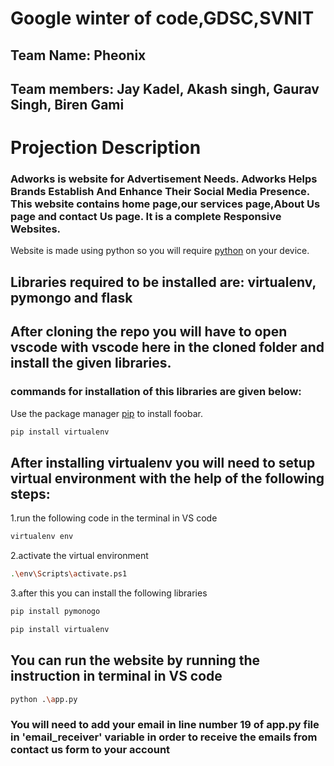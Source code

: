 # Google winter of code,GDSC,SVNIT
## Team Name: Pheonix
## Team members: Jay Kadel, Akash singh, Gaurav Singh, Biren Gami
# Projection Description
### Adworks is website for Advertisement Needs. Adworks Helps Brands Establish And Enhance Their Social Media Presence. This website contains home page,our services page,About Us page and contact Us page. It is a complete Responsive Websites.
Website is made using python so you will require [python](https://www.python.org/downloads/) on your device.

## Libraries required to be installed are: virtualenv, pymongo and flask
## After cloning the repo you will have to open vscode with vscode here in the cloned folder and install the given libraries.
### commands for installation of this libraries are given below:
Use the package manager [pip](https://pip.pypa.io/en/stable/) to install foobar. 

```bash
pip install virtualenv
```
## After installing virtualenv you will need to setup virtual environment with the help of the following steps:
1.run the following code in the terminal in VS code
```bash
virtualenv env
```
2.activate the virtual environment
```bash
.\env\Scripts\activate.ps1 
```
3.after this you can install the following libraries
```bash
pip install pymonogo
```
```bash
pip install virtualenv
```

## You can run the website by running the instruction in terminal in VS code
```bash
python .\app.py
```
### You will need to add your email in line number 19 of app.py file in 'email_receiver' variable in order to receive the emails from contact us form to your account
